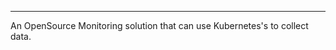 ****

An OpenSource Monitoring solution that can use Kubernetes's [](docs/CKAD/A5%20Observability/CKAD%20Monitoring%20and%20Debugging.md#Metrics%20Server) to collect data.